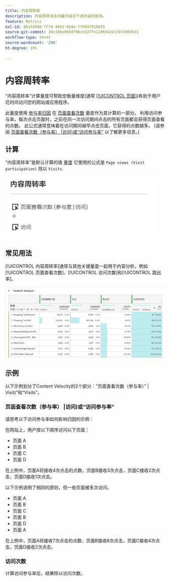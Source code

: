 ```yaml
---
title: 内容周转率
description: 内容周转率会测量内容对下游内容的影响。
feature: Metrics
exl-id: 8ba54990-ff7d-4693-92de-7f9d9f916b55
source-git-commit: 26e166e065df90cb327fe1106542e17831069141
workflow-type: tm+mt
source-wordcount: '290'
ht-degree: 19%

---
```


# 内容周转率

“内容周转率”计算量度可帮助您衡量维度(通常 [[!UICONTROL 页面]](/help/components/dimensions/page.md))有助于用户花时间访问您的网站或应用程序。

此量度使用 [参与率归因](/help/analyze/analysis-workspace/attribution/models.md) 在 [页面查看次数](page-views.md) 量度作为其计算的一部分。 利用访问参与率，每次点击页面时，之前在同一次访问期间点击的所有页面都会获得页面查看的点数。 此公式通常意味着在访问期间越早点击页面，它获得的点数越多。 (请参阅 [页面查看次数（参与率） |访问)或“访问参与率”](#page-views-participation--visit-or-visit-participation) 以了解更多信息。)

## 计算

“内容周转率”是默认计算的值 [量度](overview.md) 它使用的公式是 `Page views (Visit participation)` 除以 `Visits`.

![](assets/cont-velo-1.png)

## 常见用法

[!UICONTROL 内容周转率]通常与其他关键量度一起用于内容分析，例如[!UICONTROL 页面查看次数]、[!UICONTROL 访问次数]和[!UICONTROL 跳出率]。

![](assets/cont-velo-3.png)

## 示例

以下示例划分了Content Velocity的2个部分：“页面查看次数（参与率）” | Visit)”和“Visits”。

### 页面查看次数（参与率） |访问)或“访问参与率”

请思考以下访问参与率如何影响归因的示例：

在网站上，用户按以下顺序访问以下页面：

* 页面 A
* 页面 B
* 页面 C
* 页面 D

在上例中，页面A将接收4次点击的点数，页面B接收3次点击，页面C接收2次点击，页面D接收1次点击。

以下示例说明了相同的原则，但一些页面被多次访问。

* 页面 A
* 页面 B
* 页面 C
* 页面 B
* 页面 D
* 页面 A

在上例中，页面A将接收7次点击的点数，页面B接收8次点击，页面C接收4次点击，页面D接收2次点击。

### 访问次数

计算访问参与率后，结果除以访问次数。
